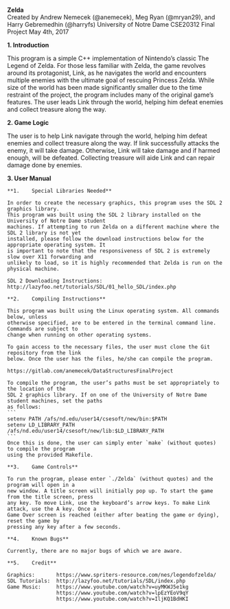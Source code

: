 **Zelda**   
Created by Andrew Nemecek (@anemecek), Meg Ryan (@mryan29), and Harry Gebremedhin (@harryfs)
University of Notre Dame
CSE20312 Final Project
May 4th, 2017

**1.	Introduction**

This program is a simple C++ implementation of Nintendo’s classic The Legend of Zelda. For those less 
familiar with Zelda, the game revolves around its protagonist, Link, as he navigates the world 
and encounters multiple enemies with the ultimate goal of rescuing Princess Zelda. While size of the 
world has been made significantly smaller due to the time restraint of the project, the program 
includes many of the original game’s features. The user leads Link through the world, helping him 
defeat enemies and collect treasure along the way.


**2.	Game Logic**

The user is to help Link navigate through the world, helping him defeat enemies and collect treasure 
along the way. If link successfully attacks the enemy, it will take damage. Otherwise, Link will take 
damage and if harmed enough, will be defeated. Collecting treasure will aide Link and can repair 
damage done by enemies.


**3.	User Manual**

    **1.	Special Libraries Needed**

    In order to create the necessary graphics, this program uses the SDL 2 graphics library. 
    This program was built using the SDL 2 library installed on the University of Notre Dame student 
    machines. If attempting to run Zelda on a different machine where the SDL 2 library is not yet 
    installed, please follow the download instructions below for the appropriate operating system. It 
    is important to note that the responsiveness of SDL 2 is extremely slow over X11 forwarding and 
    unlikely to load, so it is highly recommended that Zelda is run on the physical machine.

    SDL 2 Downloading Instructions: http://lazyfoo.net/tutorials/SDL/01_hello_SDL/index.php

    **2.	Compiling Instructions**

    This program was built using the Linux operating system. All commands below, unless 
    otherwise specified, are to be entered in the terminal command line. Commands are subject to 
    change when running on other operating systems. 

    To gain access to the necessary files, the user must clone the Git repository from the link 
	below. Once the user has the files, he/she can compile the program.

    https://gitlab.com/anemecek/DataStructuresFinalProject

    To compile the program, the user’s paths must be set appropriately to the location of the 
    SDL 2 graphics library. If on one of the University of Notre Dame student machines, set the paths 
    as follows:
    ```
    setenv PATH /afs/nd.edu/user14/csesoft/new/bin:$PATH
    setenv LD_LIBRARY_PATH /afs/nd.edu/user14/csesoft/new/lib:$LD_LIBRARY_PATH
    ```
    Once this is done, the user can simply enter `make` (without quotes) to compile the program 
	using the provided Makefile.

    **3.	Game Controls**

    To run the program, please enter `./Zelda` (without quotes) and the program will open in a 
   	new window. A title screen will initially pop up. To start the game from the title screen, press 
   	any key. To move Link, use the keyboard’s arrow keys. To make Link attack, use the A key. Once a 
	Game Over screen is reached (either after beating the game or dying), reset the game by 
	pressing any key after a few seconds.

    **4.	Known Bugs**

    Currently, there are no major bugs of which we are aware. 

    **5.	Credit**

    Graphics:		https://www.spriters-resource.com/nes/legendofzelda/   
    SDL Tutorials:	http://lazyfoo.net/tutorials/SDL/index.php    
    Game Music:		https://www.youtube.com/watch?v=uyMKWJ5e1kg     
				    https://www.youtube.com/watch?v=lpEzYEoV9qY     
			    	https://www.youtube.com/watch?v=IljKQ1BdHKI     
						

